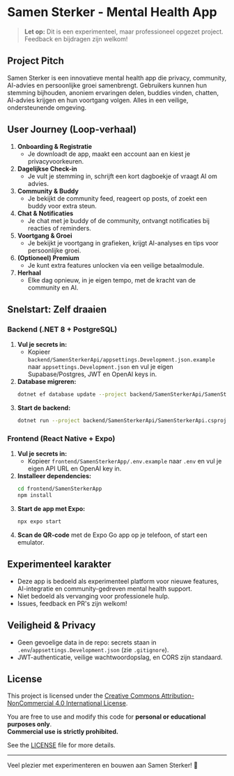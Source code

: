 # Samen Sterker - Mental Health App

> **Let op:** Dit is een experimenteel, maar professioneel opgezet project. Feedback en bijdragen zijn welkom!

## Project Pitch
Samen Sterker is een innovatieve mental health app die privacy, community, AI-advies en persoonlijke groei samenbrengt. Gebruikers kunnen hun stemming bijhouden, anoniem ervaringen delen, buddies vinden, chatten, AI-advies krijgen en hun voortgang volgen. Alles in een veilige, ondersteunende omgeving.

## User Journey (Loop-verhaal)
1. **Onboarding & Registratie**
   - Je downloadt de app, maakt een account aan en kiest je privacyvoorkeuren.
2. **Dagelijkse Check-in**
   - Je vult je stemming in, schrijft een kort dagboekje of vraagt AI om advies.
3. **Community & Buddy**
   - Je bekijkt de community feed, reageert op posts, of zoekt een buddy voor extra steun.
4. **Chat & Notificaties**
   - Je chat met je buddy of de community, ontvangt notificaties bij reacties of reminders.
5. **Voortgang & Groei**
   - Je bekijkt je voortgang in grafieken, krijgt AI-analyses en tips voor persoonlijke groei.
6. **(Optioneel) Premium**
   - Je kunt extra features unlocken via een veilige betaalmodule.
7. **Herhaal**
   - Elke dag opnieuw, in je eigen tempo, met de kracht van de community en AI.

## Snelstart: Zelf draaien

### Backend (.NET 8 + PostgreSQL)
1. **Vul je secrets in:**
   - Kopieer `backend/SamenSterkerApi/appsettings.Development.json.example` naar `appsettings.Development.json` en vul je eigen Supabase/Postgres, JWT en OpenAI keys in.
2. **Database migreren:**
   ```sh
   dotnet ef database update --project backend/SamenSterkerApi/SamenSterkerApi.csproj
   ```
3. **Start de backend:**
   ```sh
   dotnet run --project backend/SamenSterkerApi/SamenSterkerApi.csproj
   ```

### Frontend (React Native + Expo)
1. **Vul je secrets in:**
   - Kopieer `frontend/SamenSterkerApp/.env.example` naar `.env` en vul je eigen API URL en OpenAI key in.
2. **Installeer dependencies:**
   ```sh
   cd frontend/SamenSterkerApp
   npm install
   ```
3. **Start de app met Expo:**
   ```sh
   npx expo start
   ```
4. **Scan de QR-code** met de Expo Go app op je telefoon, of start een emulator.

## Experimenteel karakter
- Deze app is bedoeld als experimenteel platform voor nieuwe features, AI-integratie en community-gedreven mental health support.
- Niet bedoeld als vervanging voor professionele hulp.
- Issues, feedback en PR's zijn welkom!

## Veiligheid & Privacy
- Geen gevoelige data in de repo: secrets staan in `.env`/`appsettings.Development.json` (zie `.gitignore`).
- JWT-authenticatie, veilige wachtwoordopslag, en CORS zijn standaard.

## License

This project is licensed under the [Creative Commons Attribution-NonCommercial 4.0 International License](https://creativecommons.org/licenses/by-nc/4.0/).

You are free to use and modify this code for **personal or educational purposes only**.  
**Commercial use is strictly prohibited.**

See the [LICENSE](./LICENSE) file for more details.

---

Veel plezier met experimenteren en bouwen aan Samen Sterker! 💚 